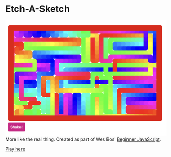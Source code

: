 # Etch-A-Sketch

![Screenshot](https://github.com/mchlol/etchasketch2/blob/main/etchascreenshot.png)
More like the real thing. Created as part of Wes Bos' [Beginner JavaScript](https://beginnerjavascript.com).

[Play here](https://mchlol.github.io/etchasketch2/)
